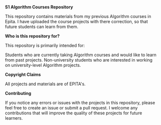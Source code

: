 **S1 Algorithm Courses Repository**

This repository contains materials from my previous Algorithm courses in Epita.
I have uploaded the course projects with there correction, so that future students can learn from them.

**Who is this repository for?**

This repository is primarily intended for:

Students who are currently taking Algorithm courses and would like to learn from past projects.
Non-university students who are interested in working on university-level Algorithm projects.

**Copyright Claims**

All projects and materials are of EPITA's.

**Contributing**

If you notice any errors or issues with the projects in this repository, please feel free to create an issue or submit a pull request.
 I welcome any contributions that will improve the quality of these projects for future learners.
